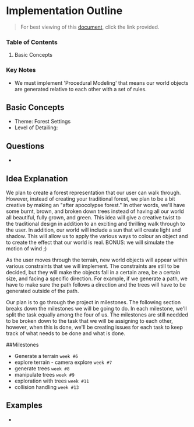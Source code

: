 # Implementation Outline
> For best viewing of this [document](), click the link provided.

### Table of Contents
1. Basic Concepts

### Key Notes
- We must implement 'Procedural Modeling' that means our world objects are generated relative to each other with a set of rules.

## Basic Concepts
- Theme: Forest Settings
- Level of Detailing:

## Questions
-

## Idea Explanation

We plan to create a forest representation that our user can walk through. However, instead of creating your traditional forest, we plan to be a bit creative by making an "after apocolypse forest." In other words, we'll have some burnt, brown, and broken down trees instead of having all our world all beautiful, fully grown, and green. This idea will give a creative twist to the traditional design in addition to an exciting and thrilling walk through to the user. In addition, our world will include a sun that will create light and shadow. This will allow us to apply the various ways to colour an object and to create the effect that our world is real. BONUS: we will simulate the motion of wind ;)

As the user moves through the terrain, new world objects will appear within various constraints that we will implement. The constraints are still to be decided, but they will make the objects fall in a certain area, be a certain size, and facing a specific direction. For example, if we generate a path, we have to make sure the path follows a direction and the trees will have to be generated outside of the path.

Our plan is to go through the project in milestones. The following section breaks down the milestones we will be going to do. In each milestone, we'll split the task equally among the four of us. The milestones are still needded to be broken down to the task that we will be assigning to each other, however, when this is done, we'll be creating issues for each task to keep track of what needs to be done and what is done.

##Milestones
- Generate a terrain `week #6`
- explore terrain - camera explore `week #7`
- generate trees `week #8`
- manipulate trees `week #9`
- exploration with trees `week #11`
- collision handling `week #13`

## Examples
- [](https://github.com/oxaoo/forest)

